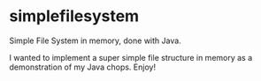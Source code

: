 # simplefilesystem
Simple File System in memory, done with Java.

I wanted to implement a super simple file structure in memory as a demonstration of my Java chops. Enjoy!